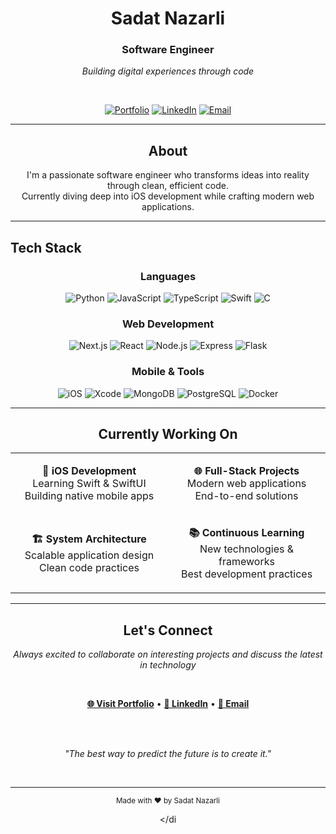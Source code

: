 <div align="center">

# Sadat Nazarli

### Software Engineer

*Building digital experiences through code*

<br>

[![Portfolio](https://img.shields.io/badge/Portfolio-FF6B6B?style=flat-square&logo=google-chrome&logoColor=white)](https://sadatnazarli.com)
[![LinkedIn](https://img.shields.io/badge/LinkedIn-0077B5?style=flat-square&logo=linkedin&logoColor=white)](https://linkedin.com/in/sadatnazarli)
[![Email](https://img.shields.io/badge/Email-EA4335?style=flat-square&logo=gmail&logoColor=white)](mailto:your.email@example.com)

</div>

---

<div align="center">

## About

I'm a passionate software engineer who transforms ideas into reality through clean, efficient code.  
Currently diving deep into iOS development while crafting modern web applications.

</div>

---

## Tech Stack

<div align="center">

### Languages
![Python](https://img.shields.io/badge/Python-3776AB?style=for-the-badge&logo=python&logoColor=white)
![JavaScript](https://img.shields.io/badge/JavaScript-F7DF1E?style=for-the-badge&logo=javascript&logoColor=black)
![TypeScript](https://img.shields.io/badge/TypeScript-3178C6?style=for-the-badge&logo=typescript&logoColor=white)
![Swift](https://img.shields.io/badge/Swift-FA7343?style=for-the-badge&logo=swift&logoColor=white)
![C](https://img.shields.io/badge/C-00599C?style=for-the-badge&logo=c&logoColor=white)

### Web Development
![Next.js](https://img.shields.io/badge/Next.js-000000?style=for-the-badge&logo=nextdotjs&logoColor=white)
![React](https://img.shields.io/badge/React-61DAFB?style=for-the-badge&logo=react&logoColor=black)
![Node.js](https://img.shields.io/badge/Node.js-339933?style=for-the-badge&logo=nodedotjs&logoColor=white)
![Express](https://img.shields.io/badge/Express.js-000000?style=for-the-badge&logo=express&logoColor=white)
![Flask](https://img.shields.io/badge/Flask-000000?style=for-the-badge&logo=flask&logoColor=white)

### Mobile & Tools
![iOS](https://img.shields.io/badge/iOS-000000?style=for-the-badge&logo=ios&logoColor=white)
![Xcode](https://img.shields.io/badge/Xcode-007ACC?style=for-the-badge&logo=xcode&logoColor=white)
![MongoDB](https://img.shields.io/badge/MongoDB-47A248?style=for-the-badge&logo=mongodb&logoColor=white)
![PostgreSQL](https://img.shields.io/badge/PostgreSQL-336791?style=for-the-badge&logo=postgresql&logoColor=white)
![Docker](https://img.shields.io/badge/Docker-2496ED?style=for-the-badge&logo=docker&logoColor=white)

</div>

---

<div align="center">

## Currently Working On

</div>

<table align="center">
<tr>
<td align="center" width="50%">

**📱 iOS Development**  
Learning Swift & SwiftUI  
Building native mobile apps

</td>
<td align="center" width="50%">

**🌐 Full-Stack Projects**  
Modern web applications  
End-to-end solutions

</td>
</tr>
<tr>
<td align="center" width="50%">

**🏗️ System Architecture**  
Scalable application design  
Clean code practices

</td>
<td align="center" width="50%">

**📚 Continuous Learning**  
New technologies & frameworks  
Best development practices

</td>
</tr>
</table>

---

<div align="center">

## Let's Connect

*Always excited to collaborate on interesting projects and discuss the latest in technology*

<br>

**[🌐 Visit Portfolio](https://sadatnazarli.com)** • **[💼 LinkedIn](https://linkedin.com/in/sadatnazarli)** • **[📧 Email](mailto:your.email@example.com)**

<br><br>

*"The best way to predict the future is to create it."*

<br>

---

<sub>Made with ❤️ by Sadat Nazarli</sub>

</di
